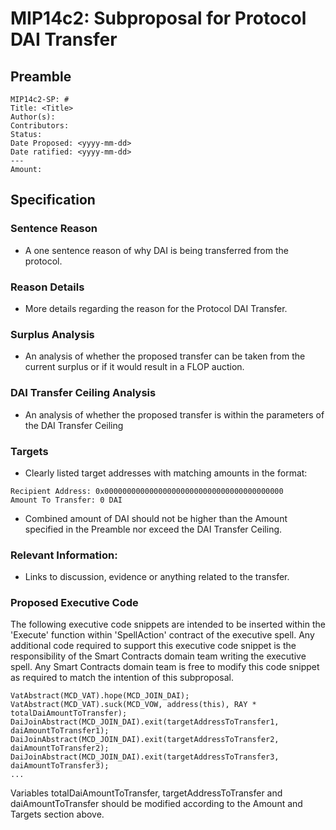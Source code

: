 # MIP14c2: Subproposal for Protocol DAI Transfer

## Preamble
```
MIP14c2-SP: #
Title: <Title>
Author(s):
Contributors:
Status:
Date Proposed: <yyyy-mm-dd>
Date ratified: <yyyy-mm-dd>
---
Amount: 
```

## Specification 

### Sentence Reason

- A one sentence reason of why DAI is being transferred from the protocol.
    
### Reason Details

- More details regarding the reason for the Protocol DAI Transfer.

### Surplus Analysis

- An analysis of whether the proposed transfer can be taken from the current surplus or if it would result in a FLOP auction.

### DAI Transfer Ceiling Analysis

- An analysis of whether the proposed transfer is within the parameters of the DAI Transfer Ceiling

### Targets

- Clearly listed target addresses with matching amounts in the format:
```
Recipient Address: 0x0000000000000000000000000000000000000000
Amount To Transfer: 0 DAI
```
- Combined amount of DAI should not be higher than the Amount specified in the Preamble nor exceed the DAI Transfer Ceiling.

### Relevant Information:

- Links to discussion, evidence or anything related to the transfer.

### Proposed Executive Code
The following executive code snippets are intended to be inserted within the 'Execute' function within 'SpellAction' contract of the executive spell. Any additional code required to support this executive code snippet is the responsibility of the Smart Contracts domain team writing the executive spell. Any Smart Contracts domain team is free to modify this code snippet as required to match the intention of this subproposal.

```
VatAbstract(MCD_VAT).hope(MCD_JOIN_DAI);
VatAbstract(MCD_VAT).suck(MCD_VOW, address(this), RAY * totalDaiAmountToTransfer);
DaiJoinAbstract(MCD_JOIN_DAI).exit(targetAddressToTransfer1, daiAmountToTransfer1);
DaiJoinAbstract(MCD_JOIN_DAI).exit(targetAddressToTransfer2, daiAmountToTransfer2);
DaiJoinAbstract(MCD_JOIN_DAI).exit(targetAddressToTransfer3, daiAmountToTransfer3);
...
```

Variables totalDaiAmountToTransfer, targetAddressToTransfer and daiAmountToTransfer should be modified according to the Amount and Targets section above.